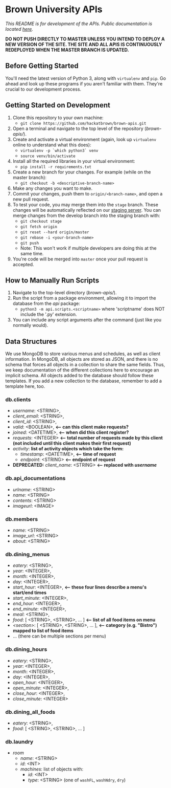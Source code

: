 Brown University APIs
=====================

_This README is for development of the APIs. Public documentation is located [here](http://api.students.brown.edu)._

**DO NOT PUSH DIRECTLY TO MASTER UNLESS YOU INTEND TO DEPLOY A NEW VERSION OF THE SITE. THE SITE AND ALL APIS IS CONTINUOUSLY REDEPLOYED WHEN THE MASTER BRANCH IS UPDATED.**


Before Getting Started
------------

You'll need the latest version of Python 3, along with `virtualenv` and `pip`. Go ahead and look up these programs if you aren't familiar with them. They're crucial to our development process.

Getting Started on Development
------------------------------

1. Clone this repository to your own machine:
	- `git clone https://github.com/hackatbrown/brown-apis.git`
2. Open a terminal and navigate to the top level of the repository (_brown-apis/_).
3. Create and activate a virtual environment (again, look up `virtualenv` online to understand what this does):
	- ``virtualenv -p `which python3` venv``
	- `source venv/bin/activate`
4. Install all the required libraries in your virtual environment:
	- `pip install -r requirements.txt`
5. Create a new branch for your changes. For example (while on the master branch):
	- `git checkout -b <descriptive-branch-name>`
6. Make any changes you want to make.
7. Commit your changes, push them to `origin/<branch-name>`, and open a new pull request.
8. To test your code, you may merge them into the `stage` branch. These changes will be automatically reflected on our [staging server](http://brown-apis-staging.herokuapp.com/). You can merge changes from the develop branch into the staging branch with:
	- `git checkout stage`
	- `git fetch origin`
	- `git reset --hard origin/master`
	- `git rebase -i <your-branch-name>`
	- `git push`
	- Note: This won't work if multiple developers are doing this at the same time.
9. You're code will be merged into `master` once your pull request is accepted.

How to Manually Run Scripts
---------------------------

1. Navigate to the top-level directory (_brown-apis/_).
2. Run the script from a package environment, allowing it to import the database from the _api_ package:
	- `python3 -m api.scripts.<scriptname>` where 'scriptname' does NOT include the '.py' extension.
3. You can include any script arguments after the command (just like you normally would).

Data Structures
---------------

We use MongoDB to store various menus and schedules, as well as client information. In MongoDB, all objects are stored as JSON, and there is no schema that forces all objects in a collection to share the same fields. Thus, we keep documentation of the different collections here to encourage an implicit schema. All objects added to the database should follow these templates. If you add a new collection to the database, remember to add a template here, too.

### db.clients ###

- *username*: &lt;STRING&gt;,
- *client_email*: &lt;STRING&gt;,
- *client_id*: &lt;STRING&gt;,
- *valid*: &lt;BOOLEAN&gt;, **<-- can this client make requests?**
- *joined*: &lt;DATETIME&gt;, **<-- when did this client register?**
- *requests*: &lt;INTEGER&gt; **<-- total number of requests made by this client (not included until this client makes their first request)**
- *activity*: **list of activity objects which take the form:**
	* _timestamp_: &lt;DATETIME&gt;, **<-- time of request**
	* _endpoint_: &lt;STRING&gt; **<-- endpoint of request**
- **DEPRECATED:** *client_name*: &lt;STRING&gt; **<-- replaced with _username_**

### db.api_documentations ###
- *urlname*: &lt;STRING&gt;
- *name*: &lt;STRING&gt;
- *contents*: &lt;STRING&gt;
- *imageurl*: &lt;IMAGE&gt;

### db.members ###
- *name*: &lt;STRING&gt;
- *image_url*: &lt;STRING&gt;
- *about*: &lt;STRING&gt;

### db.dining\_menus ###

- *eatery*: &lt;STRING&gt;,
- *year*: &lt;INTEGER&gt;,
- *month*: &lt;INTEGER&gt;,
- *day*: &lt;INTEGER&gt;,
- *start_hour*: &lt;INTEGER&gt;, 	**<-- these four lines describe a menu's start/end times**
- *start_minute*: &lt;INTEGER&gt;, 
- *end_hour*: &lt;INTEGER&gt;, 
- *end_minute*: &lt;INTEGER&gt;,
- *meal*: &lt;STRING&gt;,
- *food*: [ &lt;STRING&gt;, &lt;STRING&gt;, ... ]  **<-- list of all food items on menu**
- *&lt;section&gt;*: [ &lt;STRING&gt;, &lt;STRING&gt;, ... ],  **<-- category (e.g. "Bistro") mapped to list of food items**
- ... (there can be multiple sections per menu)

### db.dining\_hours ###

- *eatery*: &lt;STRING&gt;,
- *year*: &lt;INTEGER&gt;,
- *month*: &lt;INTEGER&gt;,
- *day*: &lt;INTEGER&gt;,
- *open_hour*: &lt;INTEGER&gt;,
- *open_minute*: &lt;INTEGER&gt;, 
- *close_hour*: &lt;INTEGER&gt;, 
- *close_minute*: &lt;INTEGER&gt;

### db.dining\_all\_foods ###

- *eatery*: &lt;STRING&gt;,
- *food*: [ &lt;STRING&gt;, &lt;STRING&gt;, ... ]


### db.laundry ###
- *room*
    - *name*: &lt;STRING&gt;
    - *id*: &lt;INT&gt;
    - *machines*: list of objects with:
        - *id*: &lt;INT&gt;
        - *type*: &lt;STRING&gt; (one of `washFL`, `washNdry`, `dry`)
